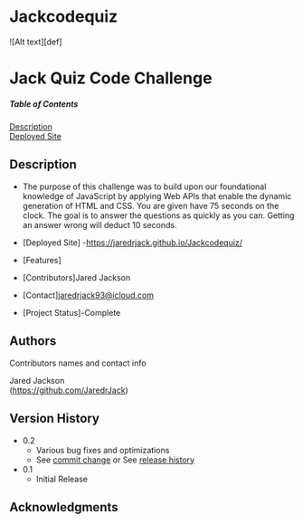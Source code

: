 # Jackcodequiz
![Alt text][def]

# Jack Quiz Code Challenge
##### Table of Contents  
[Description](#description)  
[Deployed Site](#deployedsite)
## Description
- The purpose of this challenge was to build upon our foundational knowledge of JavaScript by applying Web APIs that enable the dynamic generation of HTML and CSS. You are given have 75 seconds on the clock. The goal is  to answer the questions as quickly as you can. Getting an answer wrong will deduct 10 seconds.

- [Deployed Site]
-https://jaredrjack.github.io/Jackcodequiz/
- [Features]
- [Contributors]Jared Jackson
- [Contact]jaredrjack93@icloud.com
- [Project Status]-Complete

## Authors

Contributors names and contact info

 Jared Jackson  
(https://github.com/JaredrJack)

## Version History

* 0.2
    * Various bug fixes and optimizations
    * See [commit change]() or See [release history]()
* 0.1
    * Initial Release

## Acknowledgments
